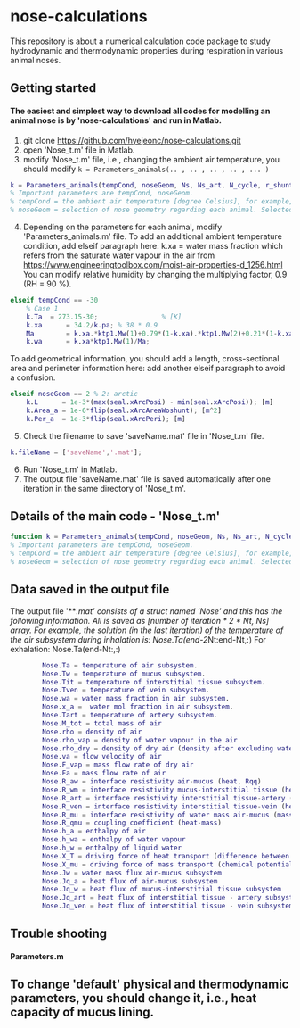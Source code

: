 # nose-calculations
This repository is about a numerical calculation code package to study hydrodynamic and thermodynamic properties during respiration in various animal noses. 

## Getting started
#### The easiest and simplest way to download all codes for modelling an animal nose is by 'nose-calculations' and run in Matlab. 


1. git clone https://github.com/hyejeonc/nose-calculations.git
2. open 'Nose_t.m' file in Matlab.
3. modify 'Nose_t.m' file, i.e., changing the ambient air temperature, you should modify `k = Parameters_animals(.. , .. , .. , .. , ... )`
   
```matlab
k = Parameters_animals(tempCond, noseGeom, Ns, Ns_art, N_cycle, r_shunt, d_mucus, factorRam, factorRij, factorFric, heatTranCoef, factor_rit, factor_rtot, rTide, rFreq, velLim)
% Important parameters are tempCond, noseGeom.
% tempCond = the ambient air temperature [degree Celsius], for example, -30.
% noseGeom = selection of nose geometry regarding each animal. Selected nose geometry should be added in 'Parameters_animals.m'.
```

4. Depending on the parameters for each animal, modify 'Parameters_animals.m' file.
   To add an additional ambient temperature condition, add elseif paragraph here:
   k.xa = water mass fraction 
    which refers from the saturate water vapour in the air from https://www.engineeringtoolbox.com/moist-air-properties-d_1256.html
    You can modify relative humidity by changing the multiplying factor, 0.9 (RH = 90 %). 

```matlab
elseif tempCond == -30
    % Case 1 
    k.Ta  = 273.15-30;                % [K]
    k.xa      = 34.2/k.pa; % 38 * 0.9
    Ma        = k.xa.*ktp1.Mw(1)+0.79*(1-k.xa).*ktp1.Mw(2)+0.21*(1-k.xa).*ktp1.Mw(3);
    k.wa      = k.xa*ktp1.Mw(1)/Ma;
```

To add geometrical information, you should add a length, cross-sectional area and perimeter information here: 
add another elseif paragraph to avoid a confusion. 

```matlab
elseif noseGeom == 2 % 2: arctic
    k.L      = 1e-3*(max(seal.xArcPosi) - min(seal.xArcPosi)); [m]
    k.Area_a = 1e-6*flip(seal.xArcAreaWoshunt); [m^2]
    k.Per_a  = 1e-3*flip(seal.xArcPeri); [m]
```

5. Check the filename to save 'saveName.mat' file in 'Nose_t.m' file.

```matlab
k.fileName = ['saveName','.mat'];
```

6. Run 'Nose_t.m' in Matlab.
7. The output file 'saveName.mat' file is saved automatically after one iteration in the same directory of 'Nose_t.m'.



## Details of the main code - 'Nose_t.m'
```matlab
function k = Parameters_animals(tempCond, noseGeom, Ns, Ns_art, N_cycle, r_shunt, d_mucus, factorRam, factorRij, factorFric, heatTranCoef, factor_rit, factor_rtot, rTide, rFreq, velLim)
% Important parameters are tempCond, noseGeom.
% tempCond = the ambient air temperature [degree Celsius], for example, -30.
% noseGeom = selection of nose geometry regarding each animal. Selected nose geometry should be added in 'Parameters_animals.m'.
```


## Data saved in the output file 
The output file '***.mat' consists of a struct named 'Nose' and this has the following information. 
All is saved as [number of iteration * 2 * Nt, Ns] array. 
For example, the solution (in the last iteration) of the temperature of the air subsystem during inhalation is: Nose.Ta(end-2*Nt:end-Nt,:)
For exhalation: Nose.Ta(end-Nt:,:)

```matlab
        Nose.Ta = temperature of air subsystem.
        Nose.Tw = temperature of mucus subsystem.
        Nose.Tit = temperature of interstitial tissue subsystem.
        Nose.Tven = temperature of vein subsystem.
        Nose.wa = water mass fraction in air subsystem.
        Nose.x_a =  water mol fraction in air subsystem.
        Nose.Tart = temperature of artery subsystem.
        Nose.M_tot = total mass of air 
        Nose.rho = density of air 
        Nose.rho_vap = density of water vapour in the air
        Nose.rho_dry = density of dry air (density after excluding water vapour)
        Nose.va = flow velocity of air
        Nose.F_vap = mass flow rate of dry air
        Nose.Fa = mass flow rate of air 
        Nose.R_aw = interface resistivity air-mucus (heat, Rqq)
        Nose.R_wm = interface resistivity mucus-interstitial tissue (heat)
        Nose.R_art = interface resistivity interstitial tissue-artery (heat)
        Nose.R_ven = interface resistivity interstitial tissue-vein (heat)
        Nose.R_mu = interface resistivity of water mass air-mucus (mass)
        Nose.R_qmu = coupling coefficient (heat-mass)
        Nose.h_a = enthalpy of air 
        Nose.h_wa = enthalpy of water vapour
        Nose.h_w = enthalpy of liquid water
        Nose.X_T = driving force of heat transport (difference between reciprocal of temperature)
        Nose.X_mu = driving force of mass transport (chemical potential difference)
        Nose.Jw = water mass flux air-mucus subsystem 
        Nose.Jq_a = heat flux of air-mucus subsystem
        Nose.Jq_w = heat flux of mucus-interstitial tissue subsystem
        Nose.Jq_art = heat flux of interstitial tissue - artery subsystem
        Nose.Jq_ven = heat flux of interstitial tissue - vein subsystem
```

## Trouble shooting



#### Parameters.m
## To change 'default' physical and thermodynamic parameters, you should change it, i.e., heat capacity of mucus lining. 
